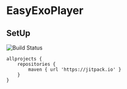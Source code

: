 # EasyExoPlayer

## SetUp
![Build Status](https://img.shields.io/badge/download-1.0.1-green.svg)

```
allprojects {
	repositories {
		maven { url 'https://jitpack.io' }
	}
}
```
